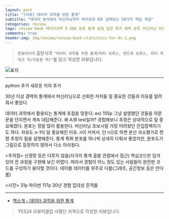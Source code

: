 ```yaml
---  
layout: post  
title: "[리뷰] 데이터 과학을 위한 통계"  
subtitle: "데이터 분석에서 머신러닝까지 파이썬과 R로 살펴보는 50가지 핵심 개념"  
categories: review  
tags: review book 데이터과학 R EDA 분포 통계 실험 검정 회귀 예측 분류 머신러닝 비지도 학습   
comments: true  
header-img: img/review/review-book-statistics-for-ds-1.png
---  
```

  
> `한빛미디어` 출판사의 `"데이터 과학을 위한 통계(피터 브루스, 앤드루 브루스, 피터 게데크 저/이준용 역)"`를 읽고 작성한 리뷰입니다.  

![표지](https://theorydb.github.io/assets/img/review/review-book-statistics-for-ds-1.png)  

---

python 추가
새로운 저자 추가 

30년 이상 경력의 통계에서 머신러닝으로 선회한 저자들
덜 중요한 것들과 이유를 알려줘서 좋았다.

데이터 과학에서 활용되는 통계에 초점을 맞춘다. ex) 155p
그냥 설명했던 것들을 의문문을 던지면서 계속 대답해준다. 왜 A/B test일까?
경험해보니 추정은 상대적으로 덜 중요해졌다.
분포는 정말 많이 활용한다. 머신러닝 초보시절 가장 어려웠던 진입장벽이기도 하다.
자유도 n-1이 덜 중요해진 이유. n이 커져서. 단 n으로 하면 분산 과소평가로 편향 추정이 됨을 설명해준다. 통계 특화
분포를 하나씩 상세히 다뤄서 좋았지만, 분포도가 그림으로 등장하지 않아서 다소 아쉬웠다.


<주의점>
신경망 등은 다루지 않음(지극히 통계 출발 관점에서 접근)
핵심코드만 담겨 있어 전 과정을 구현해 보긴 어렵다. 따라서 경험이 어느 정도 있는 사람들이 완전판 코드를 구성하기 용이할 것이다.
테이블 데이터를 위주로 다룸(그래프, 공간정보 등은 안다룸)

<사진>
31p 파이썬
117p 30년 경험 집대성 흔적들



---

* [책소개 - 데이터 과학을 위한 통계](http://www.yes24.com/Product/Goods/99942893?OzSrank=1)

> YES24 리뷰어클럽 서평단 자격으로 작성한 리뷰입니다.